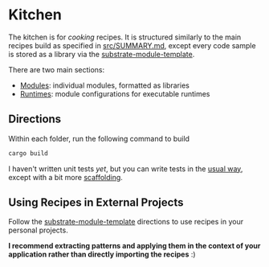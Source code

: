 # Kitchen

The kitchen is for *cooking* recipes. It is structured similarly to the main recipes build as specified in [src/SUMMARY.md](../src/SUMMARY.md), except every code sample is stored as a library via the [substrate-module-template](https://github.com/substrate-developer-hub/substrate-module-template).

There are two main sections:
* [Modules](./modules/README.md): individual modules, formatted as libraries
* [Runtimes](./runtimes/README.md): module configurations for executable runtimes

## Directions

Within each folder, run the following command to build

```rust
cargo build
```

I haven't written unit tests *yet*, but you can write tests in the [usual way](https://doc.rust-lang.org/rust-by-example/testing/unit_testing.html), except with a bit more [scaffolding](https://www.shawntabrizi.com/substrate-collectables-workshop/#/5/setting-up-tests).

## Using Recipes in External Projects

Follow the [substrate-module-template](https://github.com/substrate-developer-hub/substrate-module-template) directions to use recipes in your personal projects. 

**I recommend extracting patterns and applying them in the context of your application rather than directly importing the recipes** :)